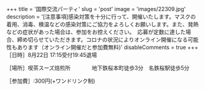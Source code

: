 +++
title = '国際交流パーティ'
slug = 'post'
image = 'images/22309.jpg'
description = '[注意事項]感染対策を十分に行って、開催いたします。マスクの着用、消毒、検温などの感染対策にご協力をよろしくお願いします。また、発熱などの症状があった場合は、参加をお控えください。　応募が定数に達した場合、締め切らせていただきます。コロナの状況によりオンライン開催になる可能性もあります（オンライン開催だと参加費無料)'
disableComments = true
+++
［日時］8月22日 17:15受付19:45退場

［場所］喫茶スーズ焙煎所　　　　地下鉄桜本町徒歩3分　名鉄桜駅徒歩5分

［参加費］:300円(+ワンドリンク制)　